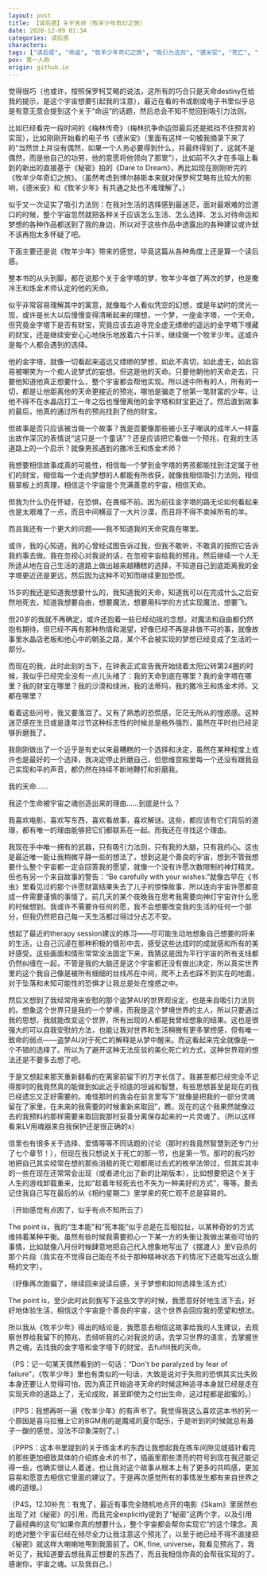 ```yaml
---
layout: post
title: 【读后感】关于天命（牧羊少年奇幻之旅）
date: 2020-12-09 01:34
categories: 读后感
characters: 
tags: ["读后感", "命运", "牧羊少年奇幻之旅", "吸引力法则", "德米安", "死亡", "选择"]
pov: 第一人称
origin: github.io
---
```


觉得很巧（也或许，按照保罗柯艾略的说法，这所有的巧合只是天命destiny在给我的提示，是这个宇宙想要引起我的注意），最近在看的书或剧或电子书里似乎总是有意无意会提到这个关于“命运”的话题，然后总会不知不觉回到吸引力法则。

比如已经看完一段时间的《梅林传奇》（梅林抗争命运但最后还是抵挡不住预言的实现），比如刚刚开始看的电子书《德米安》（里面有这样一句被我摘录下来了的“当然世上并没有偶然，如果一个人务必要得到什么，并最终得到了，这就不是偶然，而是他自己的功劳，他的意愿将他领向了那里”），比如前不久才在多瑙上看到的新出的直接基于《秘密》拍的《Dare to Dream》，再比如现在刚刚听完的《牧羊少年奇幻之旅》。（虽然考虑到博尔赫斯本来就对保罗柯艾略有比较大的影响，《德米安》和《牧羊少年》有共通之处也不难理解了。）

似乎又一次证实了吸引力法则：在我对生活的选择感到最迷茫，面对最艰难的岔道口的时候，整个宇宙忽然就把各种关于应该怎么生活、怎么选择、怎么对待命运和梦想的各种作品都送到了我的身边，所以对于这些作品中透露出的各种建议或许就不该再抱太多怀疑了吧。

下面主要还是说《牧羊少年》带来的感觉，毕竟这篇从各种角度上还是算一个读后感。

整本书的从头到脚，都在说那个关于金字塔的梦，牧羊少年做了两次的梦，也是撒冷王和炼金术师认定的他的天命。

似乎非常容易理解其中的寓意，就像每个人看似凭空的幻想，或是年幼时的灵光一现，或许是长大以后慢慢变得清晰起来的理想，一个梦，一座金字塔，一个天命。但究竟金字塔下是否有财宝，究竟应该去追寻完全虚无缥缈的遥远的金字塔下埋藏的财宝，还是继续安安心心地快乐地放着六十只羊，继续做一个牧羊少年。这或许是每个人都会遇到的选择。

他的金字塔，就像一切看起来遥远又缥缈的梦想，如此不真切，如此虚无，如此容易被嘲笑为一个痴人说梦式的妄想。但这是他的天命。只要他朝他的天命走去，只要他知道他真正想要什么，整个宇宙都会帮他实现。所以途中所有的人，所有的一切，都是让他距离他的天命更接近的预兆，哪怕是骗走了他第一笔财富的少年，让他不得不在水晶店打工一年之后也慢慢离他的金字塔和财宝更近了。然后直到故事的最后，他真的通过所有的预兆找到了他的财宝。

但故事是否只应该被当做一个故事？我是否要像那些被小王子嘲讽的成年人一样露出故作深沉的表情说“这只是一个童话”？还是应该把它看做一个预兆，在我的生活道路上的一个启示？就像男孩遇到的撒冷王和炼金术师？

我想要相信故事成真的可能性，相信每一个梦到金字塔的男孩都能找到注定属于他们的财宝，相信每一个走向梦想的人都能有所收获，就像我相信吸引力法则，相信翡翠板上的真理，相信这个宇宙是个充满善意的宇宙，相信天命。

但我为什么仍在怀疑，在恐惧，在畏缩不前。因为前往金字塔的路无论如何看起来也是太艰难了一点，而且中间横亘了一大片沙漠，而且将不得不卖掉所有的羊。

而且我还有一个更大的问题——我不知道我的天命究竟在哪里。

或许，我的心知道，我的心曾经试图告诉过我，但我不敢听，不敢真的按照它告诉我的事去做。我在忽视心对我说的话，在忽视宇宙给我的预兆，然后继续一个人无所适从地在自己生活的道路上做出越来越糟糕的选择，不知道自己到底距离我的金字塔更近还是更远，然后因为这种不可知而继续更加恐慌。

15岁的我还是知道我想要什么的，我知道我的天命，知道我可以在完成什么之后安然地死去，知道我想要自由，想要魔法，想要用科学的方式实现魔法，想要飞。

但20岁的我就不再确定，或许还抱着一些已经动摇的念想，对魔法和自由都仍然抱有期待，但已经不再有那种热情和渴望，好像已经不再是非做不可的事，就像故事里水晶店老板和他心中的朝圣之路，某个不会被实现的梦想已经变成了生活的一部分。

而现在的我，此时此刻的当下，在钟表正式宣告我开始绕着太阳公转第24圈的时候，我似乎已经完全没有一点儿头绪了：我的天命到底在哪里？我的金字塔在哪里？我的财宝在哪里？我的沙漠和绿洲，我的法蒂玛，我的撒冷王和炼金术师，又都在哪里？

看着这些问号，我又要落泪了。又有了熟悉的恐慌感，茫茫无所从的惶惑感。这种迷茫感在生日或是逢年过节这种标志性的时候总是格外强烈，虽然在平时也已经足够折磨我了。

我刚刚做出了一个近乎是有史以来最糟糕的一个选择和决定，虽然在某种程度上或许也是最好的一个选择，我决定停止折磨自己，但思维宫殿里每一个还没有跟我自己实现和平的声音，都仍然在持续不断地鞭打和折磨我。

我的天命……

我这个生命被宇宙之魂创造出来的理由……到底是什么？

我喜欢电影，喜欢写东西，喜欢看故事，喜欢解谜。这些，都应该有它们背后的道理，都有唯一的理由能够把它们都联系在一起。而我还在寻找这个理由。

我现在手中唯一拥有的武器，只有吸引力法则，只有我的大脑，只有我的心。这也是最近唯一能让我稍微平静一些的想法了，想到这是个善良的宇宙，想到不管我想要什么整个宇宙都一定会回答我的愿望，就像一个没有许愿次数限制的神灯精灵。但也有另一个来自故事的警告：“Be carefully with your wishes.”就像古早在《书虫》里看见过的那个许愿财富结果失去了儿子的惊悚故事，所以连向宇宙许愿都变成一件需要谨慎的事情了。前几天的某个夜晚我在思考我需要向神灯宇宙许什么愿的时候想到，我或许不需要许任何的愿，我不会想要改变我的生活的任何一个部分，但我仍然把自己每一天生活都过得过分忐忑不安。

想起了最近的therapy session建议的练习——尽可能生动地想象自己想要的将来的生活，让自己沉浸在那种积极的情形中去，感受这些达成时的成就感和所有的美好感受。这些画面和情形常常没法固定下来，我猜这是因为平行宇宙的所有支线都仍然纠缠在一起，不管是我的大脑还是这个宇宙都还没有做出决定，所以真实世界里的这个我自己像是被所有细细的丝线吊在中间，爬不上去也踩不到实在的地面，对于坠落和未知可能性的恐惧才让我总是处在惶惑之中。

然后又想到了我经常用来安慰的那个盗梦AU的世界观设定，也是来自吸引力法则的。想象这个世界只是我的一个梦境，而我是这个梦境世界的主人，所以只要通过我的思想，我就能改变这个世界，所有出现的人都是我曾经想象的结果。这也是很强大的可以自我安慰的方法，也能让我对世界和生活稍微有更多掌控感，但有唯一致命的弱点——盗梦AU对于死亡的解释是从梦中醒来。而这看起来完全就像是一个不错的选择了。所以为了避开这种无法反驳的美化死亡的方式，这种世界观的想法还是不要多去想了吧。

于是又想起来那天重新翻看的在离家前留下的万字长信了。我甚至都已经完全不记得那时的我竟然真的能做到如此近乎彻底的坦诚和智慧，有些思想甚至是现在的我已经遗忘又正好需要的。难怪那时的我会在前言里写下“就像是把我的一部分灵魂留在了家里，在未来的我需要的时候重新来取回”，瞧，现在的这个我果然就像过去的我预料的那样需要来取回我那时妥善分离保存起来的一片灵魂了。（所以这样看来LV用魂器来自我保护还是很正确的x）

信里也有很多关于选择、爱情等等不同话题的讨论（那时的我竟然智慧到还专门分了七个章节！），但现在我只想说关于死亡的那一节，也是第一节。那时的我巧妙地把自己其实经常在想的那些消极的死亡观都用过去式的枚举法带过，但其实其中的一些在现在还常常会出现（或者进化出了新的比喻版本），比如想要把这个关于人生的游戏卸载重来，比如“趁着年轻死去也不失为一种美好的方式”，等等。要去记住我自己写在最后的从《相约星期二》里学来的死亡观不总是容易的。

（开始感觉有点困了，似乎有点不知所云了）

The point is，我的“生本能”和“死本能”似乎总是在互相拉扯，以某种奇妙的方式维持着某种平衡。虽然有些时候我需要担心一下某一方的失衡让我做出某些可怕的事情，比如就像八月份时候肆意地把自己代入想象地写出了《摆渡人》里V自杀的那个片段（我实在不觉得自己能在不处于那种精神状态下的情况下还能写出这么酣畅的文字）。

（好像再次跑偏了，继续回来说读后感，关于梦想和如何选择生活方式）

The point is，至少此时此刻我写下这些文字的时候，我愿意好好地生活下去，好好地体验生活，相信这个宇宙是个善良的宇宙，这个世界会回应我的愿望和想法。

所以我从《牧羊少年》得出的结论是，我愿意去相信这故事给我的人生建议，去观察世界给我留下的预兆，去倾听我的心对我说的话，去学习世界的语言，去掌握世界之魂，去找我的金字塔和金字塔下的财宝，去fulfill我的天命。

（PS：记一句某天偶然看到的一句话：“Don't be paralyzed by fear of failure”，《牧羊少年》里也有类似的一句话，大致是说对于失败的恐惧其实比失败本身还要让人觉得可怕，因为真正开始追寻天命的时候这种追寻本身就已经是走在实现天命的道路上了，无论成败，甚至即使为之付出生命，这过程都是甜蜜的。）

（PPS：我想再听一遍《牧羊少年》的有声书了。我觉得我这么喜欢这本书的另一个原因是喜马拉雅上它的BGM用的是魔戒的夏尔配乐，于是听到的时候就总有鼻子一酸的感觉，没法不印象深刻了。）

（PPPS：这本书里提到的关于炼金术的东西让我想起我在练车间隙见缝插针看完的那些更加细致具体的介绍炼金术的书了，插画里那些漂亮的符号到现在我还能记得一些，也确实很让人着迷，也让我对这个故事从根本上有了更多的共鸣感，更加容易和愿意去相信它里面的建议了。于是再次感觉所有的事情发生都有来自世界之魂的道理。）

（P4S，12.10补充：有鬼了，最近有事完全随机地点开的电影《Skam》里居然也出现了对《秘密》的引用，而且完全explicitly提到了“秘密”这两个字，以及引用了最经典的这句“如果你真的想要什么，整个宇宙都会帮你实现它”的这个理念。真的绝对整个宇宙已经在倾尽全力让我注意这个预兆了，以至于祂已经不得不直接把《秘密》就这样大喇喇地甩到我面前了。OK, fine, universe，我看见预兆了，我听见了，我知道要去想我真正想要的东西了，而且我相信你真的会帮我实现的了。感谢你，宇宙之魂。以及我自己。）